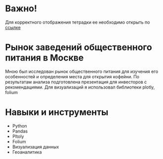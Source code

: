 # Важно!
Для корректного отображения тетрадки ее необходимо открыть по [ссылке](https://nbviewer.org/github/vadimstupakov/Portfolio/blob/main/Restaurant%20Market/Restaurant%20Market%20.ipynb)

# Рынок заведений общественного питания в Москве
Мною был исследован рынок общественного питания для изучения его особенностей и определения места для открытия кофейни. По результатам анализа подготовлена
презентация для инвесторов с рекомендациями. Для визуализаций я использовал
библиотеки plotly, folium
# Навыки и инструменты
- Python
- Pandas
- Pltoly
- Folium
- Визуализация данных
- Геоаналитика
